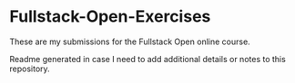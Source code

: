 # Fullstack-Open-Exercises
These are my submissions for the Fullstack Open online course.

Readme generated in case I need to add additional details or notes to this repository.
